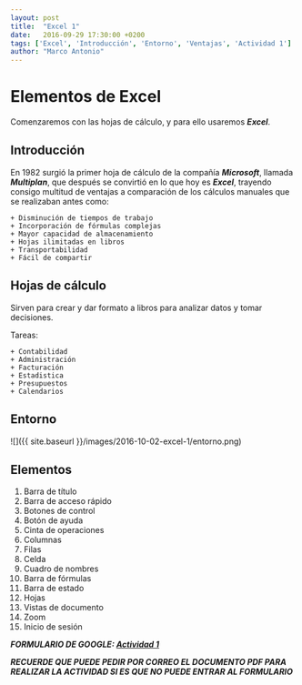 ```yaml
---
layout: post
title:  "Excel 1"
date:   2016-09-29 17:30:00 +0200
tags: ['Excel', 'Introducción', 'Entorno', 'Ventajas', 'Actividad 1']
author: "Marco Antonio"
---
```

# Elementos de Excel

Comenzaremos con las hojas de cálculo, y para ello usaremos ***Excel***.

## Introducción

En 1982 surgió la primer hoja de cálculo de la compañía ***Microsoft***, llamada ***Multiplan***, que después se convirtió en lo que hoy es ***Excel***, trayendo consigo multitud de ventajas a comparación de los cálculos manuales que se realizaban antes como:

    + Disminución de tiempos de trabajo
    + Incorporación de fórmulas complejas
    + Mayor capacidad de almacenamiento
    + Hojas ilimitadas en libros
    + Transportabilidad
    + Fácil de compartir

## Hojas de cálculo

Sirven para crear y dar formato a libros para analizar datos y tomar decisiones.

Tareas:

    + Contabilidad
    + Administración
    + Facturación
    + Estadistica
    + Presupuestos
    + Calendarios

## Entorno
![]({{ site.baseurl }}/images/2016-10-02-excel-1/entorno.png)

## Elementos

1. Barra de título
2. Barra de acceso rápido
3. Botones de control
4. Botón de ayuda
5. Cinta de operaciones
6. Columnas
7. Filas
8. Celda
9. Cuadro de nombres
10. Barra de fórmulas
11. Barra de estado
12. Hojas
13. Vistas de documento
14. Zoom
15. Inicio de sesión

***FORMULARIO DE GOOGLE: [Actividad 1](https://goo.gl/forms/7CdfMGQdofZWuSUg2)***

***RECUERDE QUE PUEDE PEDIR POR CORREO EL DOCUMENTO PDF PARA REALIZAR LA ACTIVIDAD SI ES QUE NO PUEDE ENTRAR AL FORMULARIO***